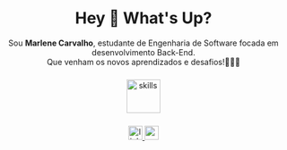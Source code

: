 <h1 align="center">Hey 👋 What's Up?</h1>

<p align="center">
Sou <b>Marlene Carvalho</b>, estudante de Engenharia de Software focada em desenvolvimento Back-End.<br>
Que venham os novos aprendizados e desafios!🚀🚀🚀<br>
</p>

###

<div align="center">
  <img src="https://skillicons.dev/icons?i=cs,py,c,react,html,css" height="60" alt="skills" />
</div>

###

<div align="center">
  <a href="https://www.linkedin.com/in/seu-linkedin/" target="_blank">
    <img src="https://img.shields.io/static/v1?message=LinkedIn&logo=linkedin&label=&color=0077B5&logoColor=white&labelColor=&style=for-the-badge" height="25" alt="linkedin logo"  />
  </a>
  <a href="mailto:seu.email@gmail.com" target="_blank">
    <img src="https://img.shields.io/static/v1?message=Email&logo=gmail&label=&color=D14836&logoColor=white&labelColor=&style=for-the-badge" height="25" alt="gmail logo"  />
  </a>
</div>

###
